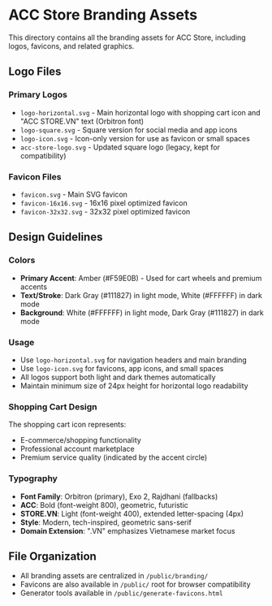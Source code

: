 # ACC Store Branding Assets

This directory contains all the branding assets for ACC Store, including logos, favicons, and related graphics.

## Logo Files

### Primary Logos

- `logo-horizontal.svg` - Main horizontal logo with shopping cart icon and "ACC STORE.VN" text (Orbitron font)
- `logo-square.svg` - Square version for social media and app icons
- `logo-icon.svg` - Icon-only version for use as favicon or small spaces
- `acc-store-logo.svg` - Updated square logo (legacy, kept for compatibility)

### Favicon Files

- `favicon.svg` - Main SVG favicon
- `favicon-16x16.svg` - 16x16 pixel optimized favicon
- `favicon-32x32.svg` - 32x32 pixel optimized favicon

## Design Guidelines

### Colors

- **Primary Accent**: Amber (#F59E0B) - Used for cart wheels and premium accents
- **Text/Stroke**: Dark Gray (#111827) in light mode, White (#FFFFFF) in dark mode
- **Background**: White (#FFFFFF) in light mode, Dark Gray (#111827) in dark mode

### Usage

- Use `logo-horizontal.svg` for navigation headers and main branding
- Use `logo-icon.svg` for favicons, app icons, and small spaces
- All logos support both light and dark themes automatically
- Maintain minimum size of 24px height for horizontal logo readability

### Shopping Cart Design

The shopping cart icon represents:

- E-commerce/shopping functionality
- Professional account marketplace
- Premium service quality (indicated by the accent circle)

### Typography

- **Font Family**: Orbitron (primary), Exo 2, Rajdhani (fallbacks)
- **ACC**: Bold (font-weight 800), geometric, futuristic
- **STORE.VN**: Light (font-weight 400), extended letter-spacing (4px)
- **Style**: Modern, tech-inspired, geometric sans-serif
- **Domain Extension**: ".VN" emphasizes Vietnamese market focus

## File Organization

- All branding assets are centralized in `/public/branding/`
- Favicons are also available in `/public/` root for browser compatibility
- Generator tools available in `/public/generate-favicons.html`
